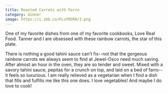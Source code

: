 ```yaml
---
title: Roasted Carrots with Farro
category: dinner
image: https://i.ibb.co/FLvYM2RH/3.png
---
```

One of my favorite dishes from one of my favorite cookbooks, Love Real Food. Tanner and I are obsessed with these rainbow carrots, the star of this plate. 

There is nothing a good tahini sauce can't fix--not that the gorgeous rainbow carrots we always seem to find at Jewel-Osco need much saving. After almost an hour in the oven, they are so tender and sweet. Mixed with a savory tahini sauce, pepitas for a crunch on top, and laid on a bed of farro--it feels so luxurious. I am really relieved as a vegetarian when I find a dish that fills and fulfills me like this one does. I love vegetables! And maybe I do love to cook!
